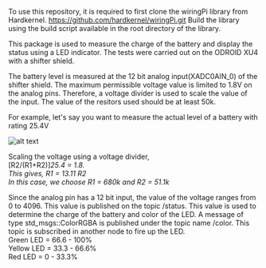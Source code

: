To use this repository, it is required to first clone the wiringPi library from Hardkernel. https://github.com/hardkernel/wiringPi.git
Build the library using the build script available in the root directory of the library.

This package is used to measure the charge of the battery and display the status using a LED indicator. The tests were carried out on the ODROID XU4 with a shifter shield.

The battery level is measured at the 12 bit analog input(XADC0AIN_0) of the shifter shield. The maximum permissible voltage value is limited to 1.8V on the analog pins. Therefore, a voltage divider is used to scale the value of the input. 
The value of the resitors used should be at least 50k.

For example, let's say you want to measure the actual level of a battery with rating 25.4V

![alt text](https://github.com/ipa-fog-ab/battery_status/blob/master/imgs/battery.jpg)

Scaling the voltage using a voltage divider, \
[R2/(R1+R2)]*25.4 = 1.8. \
This gives, R1 = 13.11 R2 \
In this case, we choose R1 = 680k and R2 = 51.1k*  

Since the analog pin has a 12 bit input, the value of the voltage ranges from 0 to 4096.
This value is published on the topic /status. This value is used to determine the charge of the battery and color of the LED.
A message of type std_msgs::ColorRGBA is published under the topic name /color. This topic is subscribed in another node to fire up the LED. \
Green LED = 66.6 - 100% \
Yellow LED = 33.3 - 66.6% \
Red LED = 0 - 33.3% 




